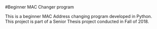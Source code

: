 #Beginner MAC Changer program

This is a beginner MAC Address changing program developed in Python.
This project is part of a Senior Thesis project conducted in Fall of 2018.
